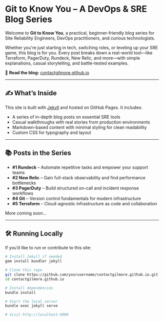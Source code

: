 # Git to Know You – A DevOps & SRE Blog Series

Welcome to **Git to Know You**, a practical, beginner-friendly blog series for Site Reliability Engineers, DevOps practitioners, and curious technologists.

Whether you're just starting in tech, switching roles, or leveling up your SRE game, this blog is for you. Every post breaks down a real-world tool—like Terraform, PagerDuty, Rundeck, New Relic, and more—with simple explanations, casual storytelling, and battle-tested examples.

🔗 **Read the blog:** [contactgilmore.github.io](https://contactgilmore.github.io)

---

## ✍️ What’s Inside

This site is built with [Jekyll](https://jekyllrb.com) and hosted on GitHub Pages. It includes:

- A series of in-depth blog posts on essential SRE tools
- Casual walkthroughs with real stories from production environments
- Markdown-based content with minimal styling for clean readability
- Custom CSS for typography and layout

---

## 📚 Posts in the Series

- **#1 Rundeck** – Automate repetitive tasks and empower your support teams  
- **#2 New Relic** – Gain full-stack observability and find performance bottlenecks  
- **#3 PagerDuty** – Build structured on-call and incident response workflows  
- **#4 Git** – Version control fundamentals for modern infrastructure  
- **#5 Terraform** – Cloud-agnostic infrastructure as code and collaboration

More coming soon...

---

## 🛠️ Running Locally

If you’d like to run or contribute to this site:

```bash
# Install Jekyll if needed
gem install bundler jekyll

# Clone this repo
git clone https://github.com/yourusername/contactgilmore.github.io.git
cd contactgilmore.github.io

# Install dependencies
bundle install

# Start the local server
bundle exec jekyll serve

# Visit http://localhost:4000
